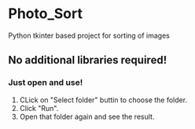 # Photo_Sort
Python tkinter based project for sorting of images

## No additional libraries required!

### Just open and use!
1. CLick on "Select folder" buttin to choose the folder.
2. Click "Run".
3. Open that folder again and see the result.
